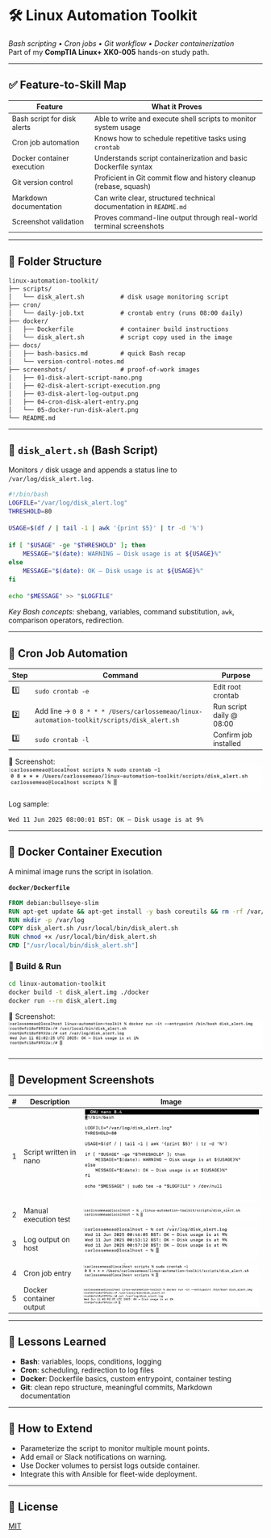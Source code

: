 # 🛠️ Linux Automation Toolkit
_Bash scripting • Cron jobs • Git workflow • Docker containerization_  
Part of my **CompTIA Linux+ XK0-005** hands-on study path.

---

## ✅ Feature-to-Skill Map

| Feature                         | What it Proves                                                    |
|---------------------------------|--------------------------------------------------------------------|
| Bash script for disk alerts     | Able to write and execute shell scripts to monitor system usage   |
| Cron job automation             | Knows how to schedule repetitive tasks using `crontab`             |
| Docker container execution      | Understands script containerization and basic Dockerfile syntax   |
| Git version control             | Proficient in Git commit flow and history cleanup (rebase, squash)|
| Markdown documentation          | Can write clear, structured technical documentation in `README.md`|
| Screenshot validation           | Proves command-line output through real-world terminal screenshots|

---

## 📂 Folder Structure
```
linux-automation-toolkit/
├── scripts/
│   └── disk_alert.sh          # disk usage monitoring script
├── cron/
│   └── daily-job.txt          # crontab entry (runs 08:00 daily)
├── docker/
│   ├── Dockerfile             # container build instructions
│   └── disk_alert.sh          # script copy used in the image
├── docs/
│   ├── bash-basics.md         # quick Bash recap
│   └── version-control-notes.md
├── screenshots/               # proof-of-work images
│   ├── 01-disk-alert-script-nano.png
│   ├── 02-disk-alert-script-execution.png
│   ├── 03-disk-alert-log-output.png
│   ├── 04-cron-disk-alert-entry.png
│   └── 05-docker-run-disk-alert.png
└── README.md
```

---

## 📜 `disk_alert.sh` (Bash Script)

Monitors `/` disk usage and appends a status line to `/var/log/disk_alert.log`.

```bash
#!/bin/bash
LOGFILE="/var/log/disk_alert.log"
THRESHOLD=80

USAGE=$(df / | tail -1 | awk '{print $5}' | tr -d '%')

if [ "$USAGE" -ge "$THRESHOLD" ]; then
    MESSAGE="$(date): WARNING – Disk usage is at ${USAGE}%"
else
    MESSAGE="$(date): OK – Disk usage is at ${USAGE}%"
fi

echo "$MESSAGE" >> "$LOGFILE"
```

*Key Bash concepts:* shebang, variables, command substitution, `awk`, comparison operators, redirection.

---

## 📅 Cron Job Automation

| Step | Command | Purpose |
|------|---------|---------|
| 1️⃣ | `sudo crontab -e` | Edit root crontab |
| 2️⃣ | Add line → `0 8 * * * /Users/carlossemeao/linux-automation-toolkit/scripts/disk_alert.sh` | Run script daily @ 08:00 |
| 3️⃣ | `sudo crontab -l` | Confirm job installed |

📸 Screenshot:  
![Cron Entry](screenshots/04-cron-disk-alert-entry.png)

Log sample:
```
Wed 11 Jun 2025 08:00:01 BST: OK – Disk usage is at 9%
```

---

## 🐳 Docker Container Execution

A minimal image runs the script in isolation.

**`docker/Dockerfile`**
```dockerfile
FROM debian:bullseye-slim
RUN apt-get update && apt-get install -y bash coreutils && rm -rf /var/lib/apt/lists/*
RUN mkdir -p /var/log
COPY disk_alert.sh /usr/local/bin/disk_alert.sh
RUN chmod +x /usr/local/bin/disk_alert.sh
CMD ["/usr/local/bin/disk_alert.sh"]
```

### 🔧 Build & Run
```bash
cd linux-automation-toolkit
docker build -t disk_alert.img ./docker
docker run --rm disk_alert.img
```

📸 Screenshot:  
![Docker Run](screenshots/05-docker-run-disk-alert.png)

---

## 📸 Development Screenshots

| # | Description | Image |
|---|-------------|-------|
| 1 | Script written in nano | ![01](screenshots/01-disk-alert-script-nano.png) |
| 2 | Manual execution test | ![02](screenshots/02-disk-alert-script-execution.png) |
| 3 | Log output on host | ![03](screenshots/03-disk-alert-log-output.png) |
| 4 | Cron job entry | ![04](screenshots/04-cron-disk-alert-entry.png) |
| 5 | Docker container output | ![05](screenshots/05-docker-run-disk-alert.png) |

---

## 🧠 Lessons Learned
- **Bash**: variables, loops, conditions, logging  
- **Cron**: scheduling, redirection to log files  
- **Docker**: Dockerfile basics, custom entrypoint, container testing  
- **Git**: clean repo structure, meaningful commits, Markdown documentation

---

## 🚀 How to Extend
- Parameterize the script to monitor multiple mount points.  
- Add email or Slack notifications on warning.  
- Use Docker volumes to persist logs outside container.  
- Integrate this with Ansible for fleet-wide deployment.

---

## 📜 License
[MIT](LICENSE)
